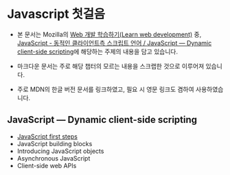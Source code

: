 # Javascript 첫걸음

* 본 문서는 Mozilla의 [Web 개발 학습하기(Learn web development)](https://developer.mozilla.org/ko/docs/Learn) 중, [JavaScript - 동적인 클라이언트측 스크립트 언어 / JavaScript — Dynamic client-side scripting](https://developer.mozilla.org/ko/docs/Learn/JavaScript)에 해당하는 주제의 내용을 담고 있습니다.

* 마크다운 문서는 주로 해당 챕터의 모르는 내용을 스크랩한 것으로 이루어져 있습니다.

* 주로 MDN의 한글 버전 문서를 링크하였고, 필요 시 영문 링크도 겸하여 사용하였습니다.

## JavaScript — Dynamic client-side scripting
* [JavaScript first steps](./00_JavaScript_first_steps)
* JavaScript building blocks
* Introducing JavaScript objects
* Asynchronous JavaScript
* Client-side web APIs